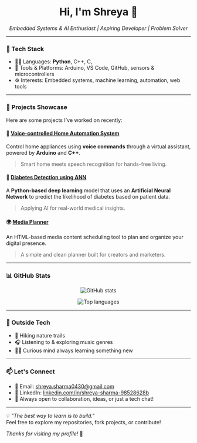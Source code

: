 <h1 align="center">Hi, I'm Shreya 👋</h1>

<p align="center">
  <em> Embedded Systems & AI Enthusiast | Aspiring Developer  | Problem Solver</em>
</p>

---

### 🔧 Tech Stack
- 👨‍💻 Languages: **Python**, C++, C,
- 🧠 Tools & Platforms: Arduino, VS Code, GitHub, sensors & microcontrollers  
- ⚙️ Interests: Embedded systems, machine learning, automation, web tools

---

### 🚀 Projects Showcase

Here are some projects I’ve worked on recently:

#### 🔷 [Voice-controlled Home Automation System](https://github.com/shreyasharma004/Voice-controlled-Home-Automation-System)
Control home appliances using **voice commands** through a virtual assistant, powered by **Arduino** and **C++**.  
> Smart home meets speech recognition for hands-free living.


#### 🧠 [Diabetes Detection using ANN](https://github.com/shreyasharma004/-Diabetes-Detection-Ann)
A **Python-based deep learning** model that uses an **Artificial Neural Network** to predict the likelihood of diabetes based on patient data.  
> Applying AI for real-world medical insights.

#### 🌍 [Media Planner](https://github.com/shreyasharma004/media-planner) 
An HTML-based media content scheduling tool to plan and organize your digital presence.  
> A simple and clean planner built for creators and marketers.

---

### 📊 GitHub Stats
<p align="center">
  <img src="https://github-readme-stats.vercel.app/api?username=shreyasharma004&show_icons=true&theme=radical" alt="GitHub stats" />
</p>

<p align="center">
  <img src="https://github-readme-stats.vercel.app/api/top-langs/?username=shreyasharma004&layout=compact&theme=radical" alt="Top languages" />
</p>

---

### 🎵 Outside Tech
- 🥾 Hiking nature trails
- 🎧 Listening to & exploring music genres
- 🧘‍♂️ Curious mind always learning something new

---

### 📫 Let's Connect
- 📧 Email: [shreya.sharma0430@gmail.com](mailto:shreya.sharma0430@gmail.com)
- 💼 LinkedIn: [linkedin.com/in/shreya-sharma-98528628b](https://www.linkedin.com/in/shreya-sharma-98528628b/)
- 💬 Always open to collaboration, ideas, or just a tech chat!
---
💡 *"The best way to learn is to build."*  
Feel free to explore my repositories, fork projects, or contribute!

_Thanks for visiting my profile!_ 🙏
